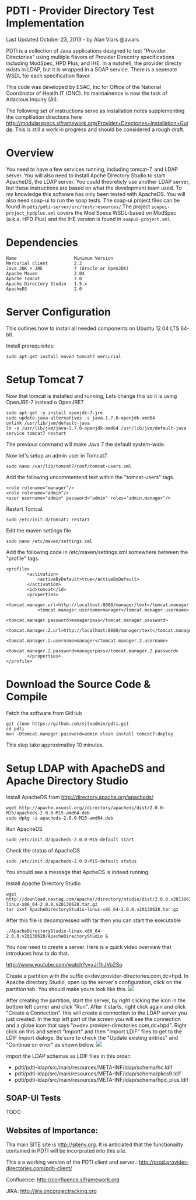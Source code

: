 PDTI - Provider Directory Test Implementation
=============================================

Last Updated October 23, 2013 - by Alan Viars @aviars

PDTI is a collection of Java applications designed to test "Provider Directories" using multiple flavors of Provider Direcotry specifications including ModSpec, HPD Plus, and IHE. In a nutshell, the provider directy exists in LDAP, but it is wrapped in a SOAP service.  There is a seperate WSDL for each specification flavor.

This code was developed by ESAC, Inc for Office of the National Coordinator of Health IT (ONC).  Its maintainence is now the task of Adacious Inquiry (AI).


The following set of instructions serve as installation notes supplementing the complilation directions here http://modularspecs.siframework.org/Provider+Directories+Installation+Guide.  This is still a work in progress and should be considered a rough draft.


Overview
========

You need to have a few services running, including tomcat-7, and LDAP server.  You will also need to install Apche Directory Studio to start ApacheDS, the LDAP server. You could theoreticly use another LDAP server, but these instructions are based on what the development team used.  To my knowledge this software has only been tested with ApacheDS.  You will also need soap-ui to run the soap tests.  The soap-ui project files can be found in  `pdti/pdti-server/src/test/resources/`.The project `soapui-project_hpdplus.xml` covers the Mod Specs WSDL-based on ModSpec (a.k.a. HPD Plus) and the IHE version is found in `soapui-project.xml`.




Dependencies
===========

    Name                      Minimum Version
    Mercurial client          2.2
    Java JDK + JRE            7 (Oracle or OpenJDK)
    Apache Maven              3.04
    Apache Tomcat             7.0
    Apache Directory Studio   1.5.x
    ApacheDS				  2.0


Server Configuration
====================

This outlines how to install all needed components on Ubuntu 12.04 LTS 64-bit.

Install prerequisites:

    sudo apt-get install maven tomcat7 mercurial

Setup Tomcat 7
==============

Now that tomcat is installed and running, Lets change this so it is using OpenJRE-7 instead o OpenJRE7

    sudo apt-get -y install openjdk-7-jre
    sudo update-java-alternatives -s java-1.7.0-openjdk-amd64
    unlink /usr/lib/jvm/default-java
    ln -s /usr/lib/jvm/java-1.7.0-openjdk-amd64 /usr/lib/jvm/default-java
    service tomcat7 restart

The previous command  will make Java 7 the default system-wide.


Now let's setup an admin user in Tomcat7.

    sudo nano /var/lib/tomcat7/conf/tomcat-users.xml

Add the following uncommentend text within the "tomcat-users" tags.

    <role rolename="manager"/>
    <role rolename="admin"/>
    <user username="admin" password="admin" roles="admin,manager"/>


Restart Tomcat

    sudo /etc/init.d/tomcat7 restart

Edit the maven settings file

    sudo nano /etc/maven/settings.xml


Add the following code in /etc/maven/settings.xml somewhere between the "profile" tags.

    <profile>
            <activation>
                <activeByDefault>true</activeByDefault>
            </activation>
            <id>tomcat</id>
            <properties>
                <tomcat.manager.url>http://localhost:8080/manager/text</tomcat.manager.url>
                <tomcat.manager.username>manager</tomcat.manager.username>
                <tomcat.manager.password>managerpass</tomcat.manager.password>
                <tomcat.manager.2.url>http://localhost:8080/manager/text</tomcat.manager.2.url>
                <tomcat.manager.2.username>manager</tomcat.manager.2.username>
                <tomcat.manager.2.password>managerpass</tomcat.manager.2.password>
            </properties>
    </profile>

Download the Source Code & Compile
==================================

Fetch the software from GitHub

    git clone https://github.com/siteadmin/pdti.git
    cd pdti
    mvn -Dtomcat.manager.password=admin clean install tomcat7:deploy

This step take approximatley 10 minutes.

Setup LDAP with ApacheDS and Apache Directory Studio
====================================================


Install ApacheDS from http://directory.apache.org/apacheds/

    wget http://apache.osuosl.org//directory/apacheds/dist/2.0.0-M15/apacheds-2.0.0-M15-amd64.deb
    sudo dpkg -i apacheds-2.0.0-M15-amd64.deb


Run ApacheDS

    sudo /etc/init.d/apacheds-2.0.0-M15-default start

Check the status of ApacheDS

    sudo /etc/init.d/apacheds-2.0.0-M15-default status

You should see a message that ApcheDS is indeed running.



Install Apache Directory Studio

    wget http://download.nextag.com/apache//directory/studio/dist/2.0.0.v20130628/ApacheDirectoryStudio-linux-x86_64-2.0.0.v20130628.tar.gz
    tar zxvf ApacheDirectoryStudio-linux-x86_64-2.0.0.v20130628.tar.gz

After this file is decompressed with tar then you can start the executable

    ./ApacheDirectoryStudio-linux-x86_64-2.0.0.v20130628/ApacheDirectoryStudio &

You now need to create a server. Here is a quick video overview that introduces how to do that.

http://www.youtube.com/watch?v=xJr1hJVo2So


Create a partition with the suffix o=dev.provider-directories.com,dc=hpd. In Apache directory Studio, open up the server's configuration, click on the partition tab.  You should make yours look like this. <img src="http://oncsiteadmin.s3.amazonaws.com/partitions.png">





After creating the partition, start the server, by right clicking the icon in the bottom left corner and click "Run". After it starts, right click again and click "Create a Connection". this will create a connection to the LDAP server you just created. In the top left part of the screen you will see the connection and a globe icon that says "o=dev.provider-directories.com,dc=hpd". Right click on this and select "Import" and then "Import LDIF" files to get to the LDIF Import dialoge.  Be sure to check the "Update existing entries" and "Continue on error" as shown below.
<img src="http://oncsiteadmin.s3.amazonaws.com/LDIFimport.png">


import the LDAP schemas as LDIF files in this order:

* pdti/pdti-ldap/src/main/resources/META-INF/ldap/schema/hc.ldif
* pdti/pdti-ldap/src/main/resources/META-INF/ldap/schema/pkcs9.ldif
* pdti/pdti-ldap/src/main/resources/META-INF/ldap/schema/hpd_plus.ldif



SOAP-UI Tests
-------------

TODO


Websites of Importance:
-----------------------

Tha main SITE site is  http://sitenv.org.  It is anticiated that the functionailty contained in PDTI will be incorprated into this site.


This a a working version of the PDTI client and server.: http://prod.provider-directories.com/pdti-client/


Confluence: http://confluence.siframework.org


JIRA: http://jira.oncprojectracking.org





